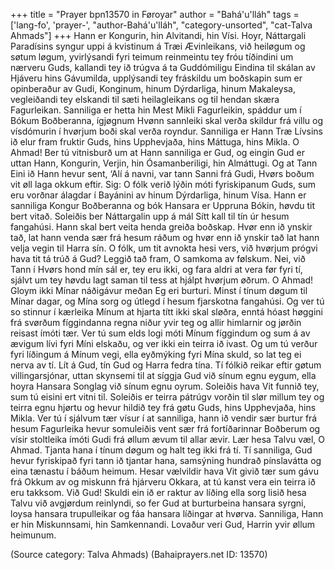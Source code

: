 +++
title = "Prayer bpn13570 in Føroyar"
author = "Bahá'u'lláh"
tags = ['lang-fo', 'prayer-', "author-Bahá'u'lláh", "category-unsorted", "cat-Talva Ahmads"]
+++
Hann er Kongurin, hin Alvitandi, hin Vísi.
	Hoyr, Náttargali Paradísins syngur uppi á kvistinum á Træi Ævinleikans, við heiløgum og søtum løgum, yvirlýsandi fyri teimum reinmeintu tey fróu tíðindini um nærveru Guds, kallandi tey ið trúgva á ta Guddómiligu Eindina til skálan av Hjáveru hins Gávumilda, upplýsandi tey fráskildu um boðskapin sum er opinberaður av Gudi, Konginum, hinum Dýrdarliga, hinum Makaleysa, vegleiðandi tey elskandi til sæti heilagleikans og til hendan skæra Fagurleikan. 
	Sanniliga er hetta hin Mest Mikli Fagurleikin, spáddur um í Bókum Boðberanna, ígjøgnum Hvønn sannleiki skal verða skildur frá villu og vísdómurin í hvørjum boði skal verða royndur. Sanniliga er Hann Træ Lívsins ið elur fram fruktir Guds, hins Upphevjaða, hins Máttuga, hins Mikla.
	O Ahmad! Ber tú vitnisburð um at Hann sanniliga er Gud, og eingin Gud er uttan Hann, Kongurin, Verjin, hin Ósamanberiligi, hin Almáttugi. Og at Tann Eini ið Hann hevur sent, ‘Alí á navni, var tann Sanni frá Gudi, Hvørs boðum vit øll laga okkum eftir.
	Sig: O fólk verið lýðin móti fyriskipanum Guds, sum eru  vorðnar álagdar í Bayánini av hinum Dýrdarliga, hinum Vísa. Hann er sanniliga Kongur Boðberanna og bók Hansara er Uppruna Bókin, høvdu tit bert vitað.
	Soleiðis ber Náttargalin upp á mál Sítt kall til tín úr hesum fangahúsi. Hann skal bert veita henda greiða boðskap. Hvør enn ið ynskir tað, lat hann venda sær frá hesum ráðum og hvør enn ið ynskir tað lat hann velja vegin til Harra sín.
	O fólk, um tit avnokta hesi vers, við hvørjum prógvi hava tit tá trúð á Gud? Leggið tað fram, O samkoma av følskum.
	Nei, við Tann í Hvørs hond mín sál er, tey eru ikki, og fara aldri at vera før fyri tí, sjálvt um tey høvdu lagt saman til tess at hjálpt hvørjum øðrum.
	O Ahmad! Gloym ikki Mínar náðigávur meðan Eg eri burturi. Minst í tínum døgum til Mínar dagar, og Mína sorg og útlegd í hesum fjarskotna fangahúsi. Og ver tú so stinnur í kærleika Mínum at hjarta títt ikki skal sløðra, enntá hóast høggini frá svørðum fíggindanna regna niður yvir teg og allir himlarnir og jørðin reisast ímóti tær.
	Ver tú sum elds logi móti Mínum fíggindum og sum á av ævigum lívi fyri Míni elskaðu, og ver ikki ein teirra ið ivast.
	Og um tú verður fyri líðingum á Mínum vegi, ella eyðmýking fyri Mína skuld, so lat teg ei nerva av tí.
	Lít á Gud, tín Gud og Harra fedra tína. Tí fólkið reikar eftir gøtum villingarsjónar, uttan skynsemi til at síggja Gud við sínum egnu eygum, ella hoyra Hansara Songlag við sínum egnu oyrum. Soleiðis hava Vit funnið tey, sum tú eisini ert vitni til.
	Soleiðis er teirra pátrúgv vorðin til slør millum tey og teirra egnu hjørtu og hevur hildið tey frá gøtu Guds, hins Upphevjaða, hins Mikla.
	Ver tú í sjálvum tær vísur í at sanniliga, hann ið vendir sær burtur frá hesum Fagurleika hevur somuleiðis vent sær frá fortíðarinnar Boðberum og vísir stoltleika ímóti Gudi frá øllum ævum til allar ævir.
	Lær hesa Talvu væl, O Ahmad. Tjanta hana í tínum døgum og halt teg ikki frá tí. Tí sanniliga, Gud hevur fyriskipað fyri tann ið tjantar hana, samsýning hundrað pínslavátta og eina tænastu í báðum heimum. Hesar vælvildir hava Vit givið tær sum gávu frá Okkum av og miskunn frá hjárveru Okkara, at tú kanst vera ein teirra ið eru takksom.
	Við Gud! Skuldi ein ið er raktur av líðing ella sorg lisið hesa Talvu við avgjørdum reinlyndi, so fer Gud at burturbeina hansara syrgni, loysa hansara trupulleikar og fáa hansara líðingar at hvørva.
	Sanniliga, Hann er hin Miskunnsami, hin Samkennandi. Lovaður veri Gud, Harrin yvir øllum heimunum.

(Source category: Talva Ahmads)
(Bahaiprayers.net ID: 13570)
